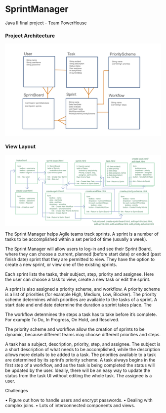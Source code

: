 # SprintManager
Java II final project - Team PowerHouse

### Project Architecture
![Project Architecture](/program-architecture.png)

### View Layout
![View Layout](/view-layouts.png)

The Sprint Manager helps Agile teams track sprints. A sprint is a number of tasks to be accomplished within a set period of time (usually a week).

The Sprint Manager will allow users to log-in and see their Sprint Board, where they can choose a current, planned (before start date) or ended (past finish date) sprint that they are permitted to view. They have the option to create a new sprint, or view one of the existing sprints.

Each sprint lists the tasks, their subject, step, priority and assignee. Here the user can choose a task to view, create a new task or edit the sprint.

A sprint is also assigned a priority scheme, and workflow. A priority scheme is a list of priorities (for example High, Medium, Low, Blocker). The priority scheme determines which priorities are available to the tasks of a sprint. A start date and end date determine the duration a sprint takes place. The 

The workflow determines the steps a task has to take before it’s complete. For example To Do, In Progress, On Hold, and Resolved. 

The priority scheme and workflow allow the creation of sprints to be dynamic, because different teams may choose different priorities and steps.

A task has a subject, description, priority, step, and assignee. The subject is a short description of what needs to be accomplished, while the description allows more details to be added to a task. The priorities available to a task are determined by its sprint’s priority scheme. A task always begins in the first step of a workflow, and as the task is being completed the status will be updated by the user. Ideally, there will be an easy way to update the status from the task UI without editing the whole task. The assignee is a user.

Challenges

•	Figure out how to handle users and encrypt passwords.
•	Dealing with complex joins.
•	Lots of interconnected components and views.
